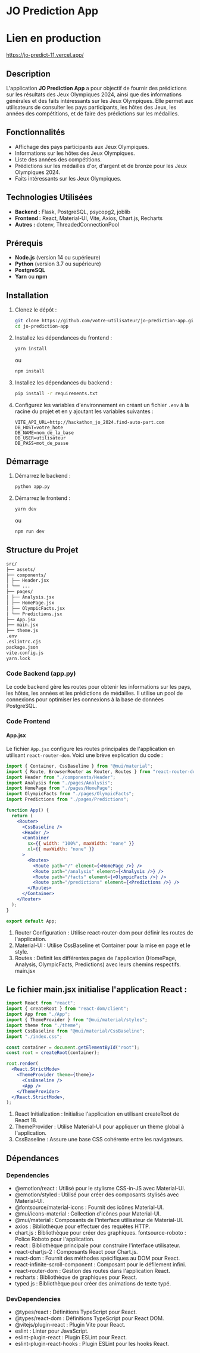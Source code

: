 # JO Prediction App

# Lien en production
https://jo-predict-11.vercel.app/

## Description
L'application **JO Prediction App** a pour objectif de fournir des prédictions sur les résultats des Jeux Olympiques 2024, ainsi que des informations générales et des faits intéressants sur les Jeux Olympiques. Elle permet aux utilisateurs de consulter les pays participants, les hôtes des Jeux, les années des compétitions, et de faire des prédictions sur les médailles.

## Fonctionnalités
- Affichage des pays participants aux Jeux Olympiques.
- Informations sur les hôtes des Jeux Olympiques.
- Liste des années des compétitions.
- Prédictions sur les médailles d'or, d'argent et de bronze pour les Jeux Olympiques 2024.
- Faits intéressants sur les Jeux Olympiques.

## Technologies Utilisées
- **Backend :** Flask, PostgreSQL, psycopg2, joblib
- **Frontend :** React, Material-UI, Vite, Axios, Chart.js, Recharts
- **Autres :** dotenv, ThreadedConnectionPool

## Prérequis
- **Node.js** (version 14 ou supérieure)
- **Python** (version 3.7 ou supérieure)
- **PostgreSQL**
- **Yarn** ou **npm**

## Installation
1. Clonez le dépôt :
    ```sh
    git clone https://github.com/votre-utilisateur/jo-prediction-app.git
    cd jo-prediction-app
    ```

2. Installez les dépendances du frontend :
    ```sh
    yarn install
    ```
    ou
    ```sh
    npm install
    ```

3. Installez les dépendances du backend :
    ```sh
    pip install -r requirements.txt
    ```

4. Configurez les variables d'environnement en créant un fichier `.env` à la racine du projet et en y ajoutant les variables suivantes :
    ```
    VITE_API_URL=http://hackathon_jo_2024.find-auto-part.com
    DB_HOST=votre_hote
    DB_NAME=nom_de_la_base
    DB_USER=utilisateur
    DB_PASS=mot_de_passe
    ```

## Démarrage
1. Démarrez le backend :
    ```sh
    python app.py
    ```

2. Démarrez le frontend :
    ```sh
    yarn dev
    ```
    ou
    ```sh
    npm run dev
    ```

## Structure du Projet

```txt
src/
├── assets/
├── components/
│ ├── Header.jsx
│ └── ...
├── pages/
│ ├── Analysis.jsx
│ ├── HomePage.jsx
│ ├── OlympicFacts.jsx
│ └── Predictions.jsx
├── App.jsx
├── main.jsx
├── theme.js
.env
.eslintrc.cjs
package.json
vite.config.js
yarn.lock
```

### Code Backend (app.py)
Le code backend gère les routes pour obtenir les informations sur les pays, les hôtes, les années et les prédictions de médailles. Il utilise un pool de connexions pour optimiser les connexions à la base de données PostgreSQL.

### Code Frontend

#### App.jsx
Le fichier `App.jsx` configure les routes principales de l'application en utilisant `react-router-dom`. Voici une brève explication du code :

```jsx
import { Container, CssBaseline } from "@mui/material";
import { Route, BrowserRouter as Router, Routes } from "react-router-dom";
import Header from "./components/Header";
import Analysis from "./pages/Analysis";
import HomePage from "./pages/HomePage";
import OlympicFacts from "./pages/OlympicFacts";
import Predictions from "./pages/Predictions";

function App() {
  return (
    <Router>
      <CssBaseline />
      <Header />
      <Container
        sx={{ width: "100%", maxWidth: "none" }}
        xl={{ maxWidth: "none" }}
      >
        <Routes>
          <Route path="/" element={<HomePage />} />
          <Route path="/analysis" element={<Analysis />} />
          <Route path="/facts" element={<OlympicFacts />} />
          <Route path="/predictions" element={<Predictions />} />
        </Routes>
      </Container>
    </Router>
  );
}

export default App;
```

1. Router Configuration : Utilise react-router-dom pour définir les routes de l'application.
2. Material-UI : Utilise CssBaseline et Container pour la mise en page et le style.
3. Routes : Définit les différentes pages de l'application (HomePage, Analysis, OlympicFacts, Predictions) avec leurs chemins respectifs.
main.jsx

## Le fichier main.jsx initialise l'application React :

```jsx
import React from "react";
import { createRoot } from "react-dom/client";
import App from "./App";
import { ThemeProvider } from "@mui/material/styles";
import theme from "./theme";
import CssBaseline from "@mui/material/CssBaseline";
import "./index.css";

const container = document.getElementById("root");
const root = createRoot(container);

root.render(
  <React.StrictMode>
    <ThemeProvider theme={theme}>
      <CssBaseline />
      <App />
    </ThemeProvider>
  </React.StrictMode>,
);
```

1. React Initialization : Initialise l'application en utilisant createRoot de React 18.
2. ThemeProvider : Utilise Material-UI pour appliquer un thème global à l'application.
3. CssBaseline : Assure une base CSS cohérente entre les navigateurs.

## Dépendances

### Dependencies
- @emotion/react : Utilisé pour le stylisme CSS-in-JS avec Material-UI.
- @emotion/styled : Utilisé pour créer des composants stylisés avec Material-UI.
- @fontsource/material-icons : Fournit des icônes Material-UI.
- @mui/icons-material : Collection d'icônes pour Material-UI.
- @mui/material : Composants de l'interface utilisateur de Material-UI.
- axios : Bibliothèque pour effectuer des requêtes HTTP.
- chart.js : Bibliothèque pour créer des graphiques.
fontsource-roboto : Police Roboto pour l'application.
- react : Bibliothèque principale pour construire l'interface utilisateur.
- react-chartjs-2 : Composants React pour Chart.js.
- react-dom : Fournit des méthodes spécifiques au DOM pour React.
- react-infinite-scroll-component : Composant pour le défilement infini.
- react-router-dom : Gestion des routes dans l'application React.
- recharts : Bibliothèque de graphiques pour React.
- typed.js : Bibliothèque pour créer des animations de texte typé.

### DevDependencies
- @types/react : Définitions TypeScript pour React.
- @types/react-dom : Définitions TypeScript pour React DOM.
- @vitejs/plugin-react : Plugin Vite pour React.
- eslint : Linter pour JavaScript.
- eslint-plugin-react : Plugin ESLint pour React.
- eslint-plugin-react-hooks : Plugin ESLint pour les hooks React.

